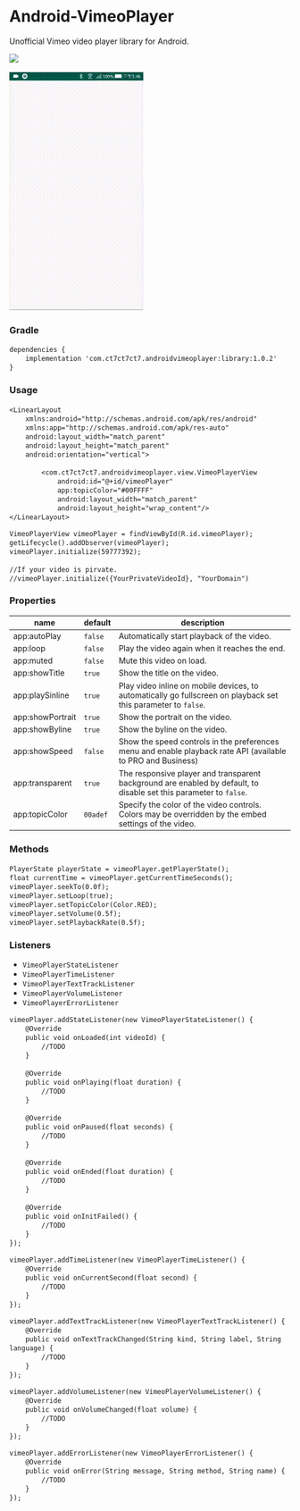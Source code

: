 # Android-VimeoPlayer
Unofficial Vimeo video player library for Android.

[![](https://api.bintray.com/packages/ct7ct7ct7/maven/AndroidVimeoPlayer/images/download.svg)](https://bintray.com/ct7ct7ct7/maven/AndroidVimeoPlayer/_latestVersion)

![screenshot](/screenshot.gif)

### **Gradle**

```
dependencies {
    implementation 'com.ct7ct7ct7.androidvimeoplayer:library:1.0.2'
}
```

### **Usage**
```
<LinearLayout
    xmlns:android="http://schemas.android.com/apk/res/android"
    xmlns:app="http://schemas.android.com/apk/res-auto"
    android:layout_width="match_parent"
    android:layout_height="match_parent"
    android:orientation="vertical">
    
        <com.ct7ct7ct7.androidvimeoplayer.view.VimeoPlayerView
            android:id="@+id/vimeoPlayer"
            app:topicColor="#00FFFF"
            android:layout_width="match_parent"
            android:layout_height="wrap_content"/>
</LinearLayout>
```

```
VimeoPlayerView vimeoPlayer = findViewById(R.id.vimeoPlayer);
getLifecycle().addObserver(vimeoPlayer);
vimeoPlayer.initialize(59777392);

//If your video is pirvate.
//vimeoPlayer.initialize({YourPrivateVideoId}, "YourDomain")
```

### **Properties**
name               | default  | description
-------------------| -------- | -----------
app:autoPlay       | `false`  | Automatically start playback of the video. 
app:loop           | `false`  | Play the video again when it reaches the end.
app:muted          | `false`  | Mute this video on load.
app:showTitle      | `true`   | Show the title on the video.
app:playSinline    | `true`   | Play video inline on mobile devices, to automatically go fullscreen on playback set this parameter to `false`.
app:showPortrait   | `true`   | Show the portrait on the video.
app:showByline     | `true`   | Show the byline on the video.
app:showSpeed      | `false`  | Show the speed controls in the preferences menu and enable playback rate API (available to PRO and Business)
app:transparent    | `true`   | The responsive player and transparent background are enabled by default, to disable set this parameter to `false`.
app:topicColor     | `00adef` | Specify the color of the video controls. Colors may be overridden by the embed settings of the video.


### **Methods**
```
PlayerState playerState = vimeoPlayer.getPlayerState();
float currentTime = vimeoPlayer.getCurrentTimeSeconds();
vimeoPlayer.seekTo(0.0f);
vimeoPlayer.setLoop(true);
vimeoPlayer.setTopicColor(Color.RED);
vimeoPlayer.setVolume(0.5f);
vimeoPlayer.setPlaybackRate(0.5f);
```

### **Listeners**
* `VimeoPlayerStateListener`
* `VimeoPlayerTimeListener`
* `VimeoPlayerTextTrackListener`
* `VimeoPlayerVolumeListener`
* `VimeoPlayerErrorListener`

```
vimeoPlayer.addStateListener(new VimeoPlayerStateListener() {
    @Override
    public void onLoaded(int videoId) {
        //TODO
    }

    @Override
    public void onPlaying(float duration) {
        //TODO
    }

    @Override
    public void onPaused(float seconds) {
        //TODO
    }

    @Override
    public void onEnded(float duration) {
        //TODO
    }
    
    @Override
    public void onInitFailed() {
        //TODO
    }
});
```

```
vimeoPlayer.addTimeListener(new VimeoPlayerTimeListener() {
    @Override
    public void onCurrentSecond(float second) {
        //TODO
    }
});
```

```
vimeoPlayer.addTextTrackListener(new VimeoPlayerTextTrackListener() {
    @Override
    public void onTextTrackChanged(String kind, String label, String language) {
        //TODO
    }
});
```

```
vimeoPlayer.addVolumeListener(new VimeoPlayerVolumeListener() {
    @Override
    public void onVolumeChanged(float volume) {
        //TODO
    }
});
```

```
vimeoPlayer.addErrorListener(new VimeoPlayerErrorListener() {
    @Override
    public void onError(String message, String method, String name) {
        //TODO
    }
});
```
